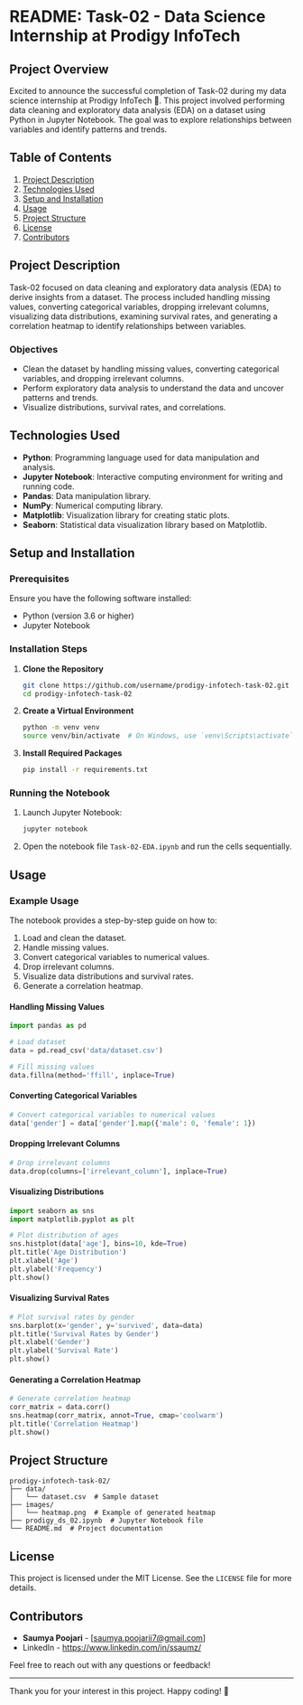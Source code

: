 # README: Task-02 - Data Science Internship at Prodigy InfoTech

## Project Overview

Excited to announce the successful completion of Task-02 during my data science internship at Prodigy InfoTech 🚀. This project involved performing data cleaning and exploratory data analysis (EDA) on a dataset using Python in Jupyter Notebook. The goal was to explore relationships between variables and identify patterns and trends.

## Table of Contents

1. [Project Description](#project-description)
2. [Technologies Used](#technologies-used)
3. [Setup and Installation](#setup-and-installation)
4. [Usage](#usage)
5. [Project Structure](#project-structure)
6. [License](#license)
7. [Contributors](#contributors)

## Project Description

Task-02 focused on data cleaning and exploratory data analysis (EDA) to derive insights from a dataset. The process included handling missing values, converting categorical variables, dropping irrelevant columns, visualizing data distributions, examining survival rates, and generating a correlation heatmap to identify relationships between variables.

### Objectives

- Clean the dataset by handling missing values, converting categorical variables, and dropping irrelevant columns.
- Perform exploratory data analysis to understand the data and uncover patterns and trends.
- Visualize distributions, survival rates, and correlations.

## Technologies Used

- **Python**: Programming language used for data manipulation and analysis.
- **Jupyter Notebook**: Interactive computing environment for writing and running code.
- **Pandas**: Data manipulation library.
- **NumPy**: Numerical computing library.
- **Matplotlib**: Visualization library for creating static plots.
- **Seaborn**: Statistical data visualization library based on Matplotlib.

## Setup and Installation

### Prerequisites

Ensure you have the following software installed:

- Python (version 3.6 or higher)
- Jupyter Notebook

### Installation Steps

1. **Clone the Repository**

   ```bash
   git clone https://github.com/username/prodigy-infotech-task-02.git
   cd prodigy-infotech-task-02
   ```

2. **Create a Virtual Environment**

   ```bash
   python -m venv venv
   source venv/bin/activate  # On Windows, use `venv\Scripts\activate`
   ```

3. **Install Required Packages**

   ```bash
   pip install -r requirements.txt
   ```

### Running the Notebook

1. Launch Jupyter Notebook:

   ```bash
   jupyter notebook
   ```

2. Open the notebook file `Task-02-EDA.ipynb` and run the cells sequentially.

## Usage

### Example Usage

The notebook provides a step-by-step guide on how to:

1. Load and clean the dataset.
2. Handle missing values.
3. Convert categorical variables to numerical values.
4. Drop irrelevant columns.
5. Visualize data distributions and survival rates.
6. Generate a correlation heatmap.

#### Handling Missing Values

```python
import pandas as pd

# Load dataset
data = pd.read_csv('data/dataset.csv')

# Fill missing values
data.fillna(method='ffill', inplace=True)
```

#### Converting Categorical Variables

```python
# Convert categorical variables to numerical values
data['gender'] = data['gender'].map({'male': 0, 'female': 1})
```

#### Dropping Irrelevant Columns

```python
# Drop irrelevant columns
data.drop(columns=['irrelevant_column'], inplace=True)
```

#### Visualizing Distributions

```python
import seaborn as sns
import matplotlib.pyplot as plt

# Plot distribution of ages
sns.histplot(data['age'], bins=10, kde=True)
plt.title('Age Distribution')
plt.xlabel('Age')
plt.ylabel('Frequency')
plt.show()
```

#### Visualizing Survival Rates

```python
# Plot survival rates by gender
sns.barplot(x='gender', y='survived', data=data)
plt.title('Survival Rates by Gender')
plt.xlabel('Gender')
plt.ylabel('Survival Rate')
plt.show()
```

#### Generating a Correlation Heatmap

```python
# Generate correlation heatmap
corr_matrix = data.corr()
sns.heatmap(corr_matrix, annot=True, cmap='coolwarm')
plt.title('Correlation Heatmap')
plt.show()
```

## Project Structure

```
prodigy-infotech-task-02/
├── data/
│   └── dataset.csv  # Sample dataset
├── images/
│   └── heatmap.png  # Example of generated heatmap
├── prodigy_ds_02.ipynb  # Jupyter Notebook file
└── README.md  # Project documentation
```

## License

This project is licensed under the MIT License. See the `LICENSE` file for more details.

## Contributors

- **Saumya Poojari** - [saumya.poojarii7@gmail.com]
- LinkedIn - https://www.linkedin.com/in/ssaumz/

Feel free to reach out with any questions or feedback!

---

Thank you for your interest in this project. Happy coding! 🚀
